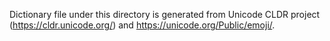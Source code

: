 Dictionary file under this directory is generated from Unicode CLDR project
(https://cldr.unicode.org/) and https://unicode.org/Public/emoji/.
